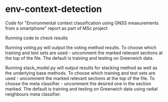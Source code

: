 # env-context-detection
Code for "Environmental context classification using GNSS measurements from a smartphone" report as part of MSc project


Running code to check results

Running voting.py will output the voting method results. To choose which training and test sets are used - uncomment the marked relevant sections at the top of the file. The default is training and testing on Greenwich data.

Running stack_model.py will output results for stacking method as well as the underlying base methods. To choose which training and test sets are used - uncomment the marked relevant sections at the top of the file. To choose the meta classifier - uncomment the desired one in the section marked. The default is training and testing on Greenwich data using radial neighbours meta classifier.
